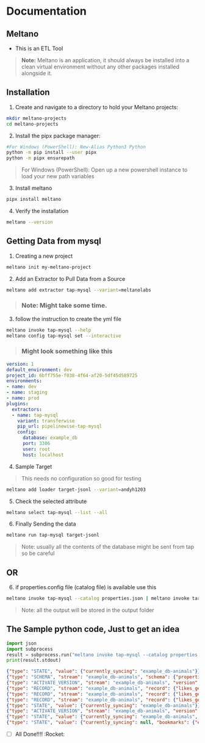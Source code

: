 # Documentation
## Meltano 
* This is an ETL Tool 
> **Note:**  Meltano is an application, it should always be installed into a clean virtual environment without any other packages installed alongside it.
## Installation
1. Create and navigate to a directory to hold your Meltano projects:
``` BASH
mkdir meltano-projects
cd meltano-projects
```
2. Install the pipx package manager:
``` BASH
#For Windows (PowerShell): New-Alias Python3 Python
python -m pip install --user pipx
python -m pipx ensurepath
```
> For Windows (PowerShell): Open up a new powershell instance to load your new path variables

3. Install meltano
```BASH
pipx install meltano
```
4. Verify the installation
```BASH
meltano --version
```

## Getting Data from mysql
1. Creating a new project
```BASH
meltano init my-meltano-project
```
2. Add an Extractor to Pull Data from a Source
``` BASH
meltano add extractor tap-mysql --variant=meltanolabs
```
> ### Note: Might take some time.
3. follow the instruction to create the yml file
``` BASH
meltano invoke tap-mysql --help
meltano config tap-mysql set --interactive
```

>### Might look something like this
``` yml
version: 1
default_environment: dev
project_id: 6bff755e-f038-4f64-af20-5df45d589725
environments:
- name: dev
- name: staging
- name: prod
plugins:
  extractors:
  - name: tap-mysql
    variant: transferwise
    pip_url: pipelinewise-tap-mysql
    config:
      database: example_db
      port: 3306
      user: root
      host: localhost
```
4. Sample Target
> This needs no configuration so good for testing
``` bash
meltano add loader target-jsonl --variant=andyh1203
```

5. Check the selected attribute
``` BASH
meltano select tap-mysql --list --all
```

6. Finally Sending the data
``` BASH
meltano run tap-mysql target-jsonl
```
> Note: usually all the contents of the database might be sent from tap so be careful
## OR
6. if properties.config file (catalog file) is available use this 
```BASH
meltano invoke tap-mysql --catalog properties.json | meltano invoke target-jsonl
```

> Note: all the output will be stored in the output folder

## The Sample python code, Just to get an idea
``` python
import json
import subprocess
result = subprocess.run("meltano invoke tap-mysql --catalog properties.json", capture_output=True, text=True)
print(result.stdout)
```

``` Json
{"type": "STATE", "value": {"currently_syncing": "example_db-animals"}}
{"type": "SCHEMA", "stream": "example_db-animals", "schema": {"properties": {"likes_getting_petted": {"inclusion": "available", "minimum": -128, "maximum": 127, "type": ["null", "integer"]}, "name": {"inclusion": "available", "maxLength": 255, "type": ["null", "string"]}, "id": {"inclusion": "available", "minimum": -2147483648, "maximum": 2147483647, "type": ["null", "integer"]}}, "type": "object"}, "key_properties": ["id"]}
{"type": "ACTIVATE_VERSION", "stream": "example_db-animals", "version": 1713860083046}
{"type": "RECORD", "stream": "example_db-animals", "record": {"likes_getting_petted": 0, "name": "aardvark", "id": 1}, "version": 1713860083046, "time_extracted": "2024-04-23T08:14:43.065251Z"}
{"type": "RECORD", "stream": "example_db-animals", "record": {"likes_getting_petted": 0, "name": "bear", "id": 2}, "version": 1713860083046, "time_extracted": "2024-04-23T08:14:43.065251Z"}
{"type": "RECORD", "stream": "example_db-animals", "record": {"likes_getting_petted": 1, "name": "cow", "id": 3}, "version": 1713860083046, "time_extracted": "2024-04-23T08:14:43.065251Z"}
{"type": "STATE", "value": {"currently_syncing": "example_db-animals"}}
{"type": "ACTIVATE_VERSION", "stream": "example_db-animals", "version": 1713860083046}
{"type": "STATE", "value": {"currently_syncing": "example_db-animals", "bookmarks": {"example_db-animals": {"initial_full_table_complete": true}}}}
{"type": "STATE", "value": {"currently_syncing": null, "bookmarks": {"example_db-animals": {"initial_full_table_complete": true}}}}

```
- [ ] All Done!!!! :Rocket: 



